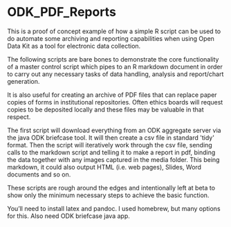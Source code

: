 # ODK_PDF_Reports

This is a proof of concept example of how a simple R script can be used to do automate some archiving and reporting capabilities when using Open Data Kit as a tool for electronic data collection. 

The following scripts are bare bones to demonstrate the core functionality of a master control script which pipes to an R markdown document in order to carry out any necessary tasks of data handling, analysis and report/chart generation. 

It is also useful for creating an archive of PDF files that can replace paper copies of forms in institutional repositories. Often ethics boards will request copies to be deposited locally and these files may be valuable in that respect. 


The first script will download everything from an ODK aggregate server via the java ODK briefcase tool. It will then create a csv file in standard 'tidy' format. Then the script will iteratively work through the csv file, sending calls to the markdown script and telling it to make a report in pdf, binding the data together with any images captured in the media folder. This being markdown, it could also output HTML (i.e. web pages), Slides, Word documents and so on. 

These scripts are rough around the edges and intentionally left at beta to show only the minimum necessary steps to achieve the basic function.

You’ll need to install latex and pandoc. I used homebrew, but many options for this.
Also need ODK briefcase java app. 


